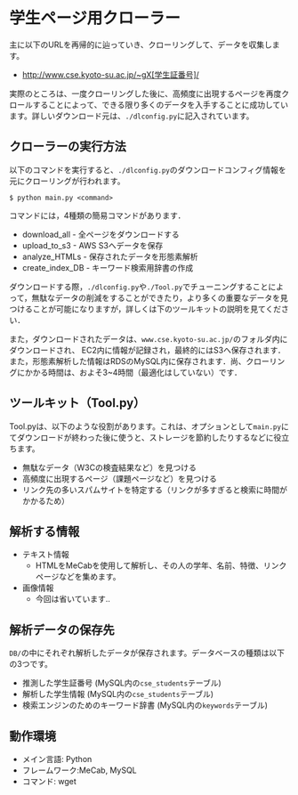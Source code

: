 学生ページ用クローラー
====
主に以下のURLを再帰的に辿っていき、クローリングして、データを収集します。

- http://www.cse.kyoto-su.ac.jp/~gX[学生証番号]/

実際のところは、一度クローリングした後に、高頻度に出現するページを再度クロールすることによって、できる限り多くのデータを入手することに成功しています。詳しいダウンロード元は、`./dlconfig.py`に記入されています。


## クローラーの実行方法
以下のコマンドを実行すると、`./dlconfig.py`のダウンロードコンフィグ情報を元にクローリングが行われます。

	$ python main.py <command>

コマンドには，4種類の簡易コマンドがあります．

- download\_all - 全ページをダウンロードする
- upload\_to\_s3 - AWS S3へデータを保存
- analyze\_HTMLs - 保存されたデータを形態素解析
- create\_index\_DB - キーワード検索用辞書の作成

ダウンロードする際，`./dlconfig.py`や`./Tool.py`でチューニングすることによって，無駄なデータの削減をすることができたり，より多くの重要なデータを見つけることが可能になりますが，詳しくは下のツールキットの説明を見てください．

また，ダウンロードされたデータは、`www.cse.kyoto-su.ac.jp/`のフォルダ内にダウンロードされ、 EC2内に情報が記録され，最終的にはS3へ保存されます．また，形態素解析した情報はRDSのMySQL内に保存されます．尚、クローリングにかかる時間は、およそ3~4時間（最適化はしていない）です．


## ツールキット（Tool.py）
Tool.pyは、以下のような役割があります。これは、オプションとして`main.py`にてダウンロードが終わった後に使うと、ストレージを節約したりするなどに役立ちます。

- 無駄なデータ（W3Cの検査結果など）を見つける
- 高頻度に出現するページ（課題ページなど）を見つける
- リンク先の多いスパムサイトを特定する（リンクが多すぎると検索に時間がかかるため）


## 解析する情報

- テキスト情報
	- HTMLをMeCabを使用して解析し、その人の学年、名前、特徴、リンクページなどを集めます。
- 画像情報
	- 今回は省いています..


## 解析データの保存先
`DB/`の中にそれぞれ解析したデータが保存されます。データベースの種類は以下の3つです。

- 推測した学生証番号 (MySQL内の`cse_students`テーブル)
- 解析した学生情報 (MySQL内の`cse_students`テーブル)
- 検索エンジンのためのキーワード辞書 (MySQL内の`keywords`テーブル)


## 動作環境
- メイン言語: Python
- フレームワーク:MeCab, MySQL
- コマンド: wget

